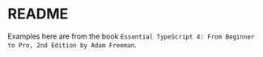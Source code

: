 # README

Examples here are from the book 
`Essential TypeScript 4: From Beginner to Pro, 2nd Edition by Adam Freeman`.